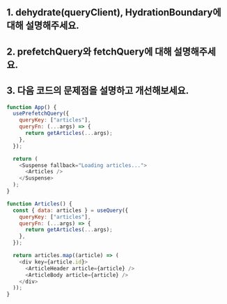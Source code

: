 ## 1. dehydrate(queryClient), HydrationBoundary에 대해 설명해주세요.

## 2. prefetchQuery와 fetchQuery에 대해 설명해주세요.

## 3. 다음 코드의 문제점을 설명하고 개선해보세요.
```js
function App() {
  usePrefetchQuery({
    queryKey: ["articles"],
    queryFn: (...args) => {
      return getArticles(...args);
    },
  });

  return (
    <Suspense fallback="Loading articles...">
      <Articles />
    </Suspense>
  );
}

function Articles() {
  const { data: articles } = useQuery({
    queryKey: ["articles"],
    queryFn: (...args) => {
      return getArticles(...args);
    },
  });

  return articles.map((article) => (
    <div key={article.id}>
      <ArticleHeader article={article} />
      <ArticleBody article={article} />
    </div>
  ));
}
```
